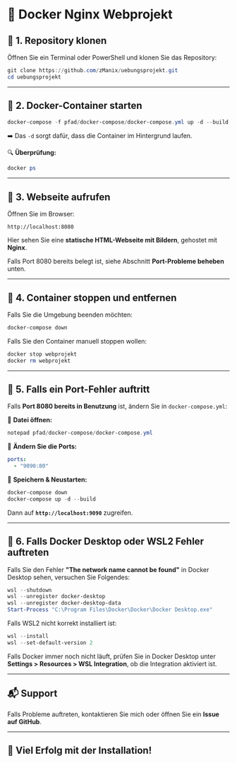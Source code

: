# 📌 Docker Nginx Webprojekt

## 🔹 1. Repository klonen
Öffnen Sie ein Terminal oder PowerShell und klonen Sie das Repository:
```powershell
git clone https://github.com/zManix/uebungsprojekt.git
cd uebungsprojekt
```

---

## 🔹 2. Docker-Container starten
```powershell
docker-compose -f pfad/docker-compose/docker-compose.yml up -d --build
```
➡️ Das `-d` sorgt dafür, dass die Container im Hintergrund laufen.

🔍 **Überprüfung:**  
```powershell
docker ps
```

---

## 🔹 3. Webseite aufrufen
Öffnen Sie im Browser:
```
http://localhost:8080
```
Hier sehen Sie eine **statische HTML-Webseite mit Bildern**, gehostet mit **Nginx**.

Falls Port 8080 bereits belegt ist, siehe Abschnitt **Port-Probleme beheben** unten.

---

## 🔹 4. Container stoppen und entfernen
Falls Sie die Umgebung beenden möchten:
```powershell
docker-compose down
```
Falls Sie den Container manuell stoppen wollen:
```powershell
docker stop webprojekt
docker rm webprojekt
```

---

## 🔹 5. Falls ein Port-Fehler auftritt
Falls **Port 8080 bereits in Benutzung** ist, ändern Sie in `docker-compose.yml`:

🔹 **Datei öffnen:**
```powershell
notepad pfad/docker-compose/docker-compose.yml
```
🔹 **Ändern Sie die Ports:**
```yaml
ports:
  - "9090:80"
```
🔹 **Speichern & Neustarten:**
```powershell
docker-compose down
docker-compose up -d --build
```
Dann auf **`http://localhost:9090`** zugreifen.

---

## 🔹 6. Falls Docker Desktop oder WSL2 Fehler auftreten
Falls Sie den Fehler **"The network name cannot be found"** in Docker Desktop sehen, versuchen Sie Folgendes:
```powershell
wsl --shutdown
wsl --unregister docker-desktop
wsl --unregister docker-desktop-data
Start-Process "C:\Program Files\Docker\Docker\Docker Desktop.exe"
```
Falls WSL2 nicht korrekt installiert ist:
```powershell
wsl --install
wsl --set-default-version 2
```
Falls Docker immer noch nicht läuft, prüfen Sie in Docker Desktop unter **Settings > Resources > WSL Integration**, ob die Integration aktiviert ist.

---

## 📬 Support
Falls Probleme auftreten, kontaktieren Sie mich oder öffnen Sie ein **Issue auf GitHub**.

---

## 🚀 Viel Erfolg mit der Installation!
